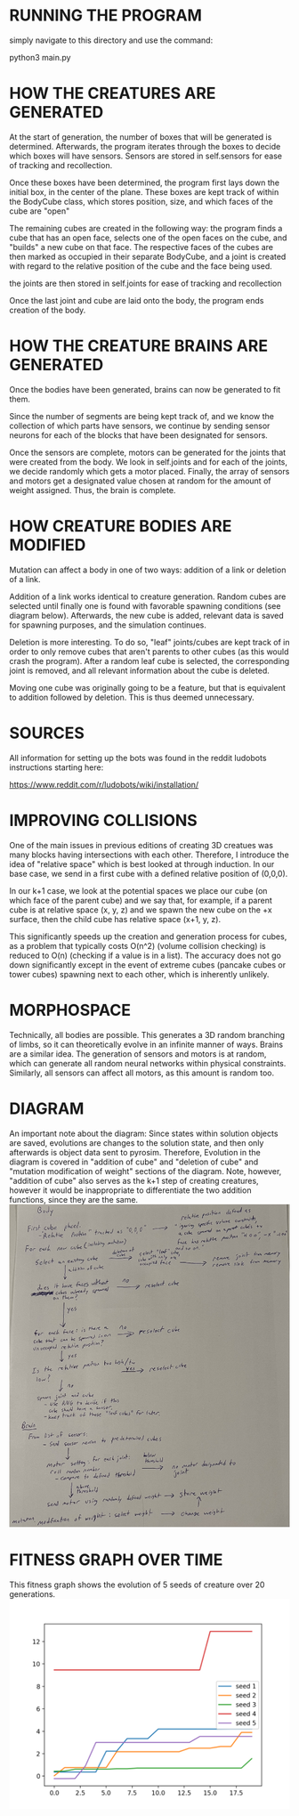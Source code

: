 # RUNNING THE PROGRAM
simply navigate to this directory and use the command:

python3 main.py

# HOW THE CREATURES ARE GENERATED
At the start of generation, the number of boxes that will be generated is determined.
Afterwards, the program iterates through the boxes to decide which boxes will have sensors. 
Sensors are stored in self.sensors for ease of tracking and recollection. 

Once these boxes have been determined, the program first lays down the initial box, in the center of the plane. 
These boxes are kept track of within the BodyCube class, which stores position, size, and which faces of the cube are "open"

The remaining cubes are created in the following way: the program finds a cube that has an open face, selects one of the open faces on 
the cube, and "builds" a new cube on that face. The respective faces of the cubes are then marked as occupied in their separate BodyCube,
and a joint is created with regard to the relative position of the cube and the face being used. 

the joints are then stored in self.joints for ease of tracking and recollection

Once the last joint and cube are laid onto the body, the program ends creation of the body.

# HOW THE CREATURE BRAINS ARE GENERATED
Once the bodies have been generated, brains can now be generated to fit them. 

Since the number of segments are being kept track of, and we know the collection of which parts have sensors, we continue by sending
sensor neurons for each of the blocks that have been designated for sensors. 

Once the sensors are complete, motors can be generated for the joints that were created from the body. We look in self.joints and 
for each of the joints, we decide randomly which gets a motor placed. Finally, the array of sensors and motors get a designated value
chosen at random for the amount of weight assigned. Thus, the brain is complete. 

# HOW CREATURE BODIES ARE MODIFIED
Mutation can affect a body in one of two ways: addition of a link or deletion of a link. 

Addition of a link works identical to creature generation. Random cubes are selected until finally one is found with favorable spawning conditions (see diagram below).
Afterwards, the new cube is added, relevant data is saved for spawning purposes, and the simulation continues.

Deletion is more interesting. To do so, "leaf" joints/cubes are kept track of in order to only remove cubes that aren't parents to other cubes (as this would crash the program).
After a random leaf cube is selected, the corresponding joint is removed, and all relevant information about the cube is deleted. 

Moving one cube was originally going to be a feature, but that is equivalent to addition followed by deletion. This is thus deemed unnecessary.

# SOURCES
All information for setting up the bots was found in the reddit ludobots instructions starting here:

https://www.reddit.com/r/ludobots/wiki/installation/

# IMPROVING COLLISIONS
One of the main issues in previous editions of creating 3D creatues was many blocks having intersections with each other.
Therefore, I introduce the idea of "relative space" which is best looked at through induction. In our base case, we send in a first cube with a defined relative position of (0,0,0).

In our k+1 case, we look at the potential spaces we place our cube (on which face of the parent cube) and we say that, for example, if a parent cube is at relative space (x, y, z) and we 
spawn the new cube on the +x surface, then the child cube has relative space (x+1, y, z). 

This significantly speeds up the creation and generation process for cubes, as a problem that typically costs O(n^2) (volume collision checking) is reduced to O(n) (checking if a value is in a list).
The accuracy does not go down significantly except in the event of extreme cubes (pancake cubes or tower cubes) spawning next to each other, which is inherently unlikely.

# MORPHOSPACE
Technically, all bodies are possible. This generates a 3D random branching of limbs, so it can theoretically evolve in an infinite manner of ways. 
Brains are a similar idea. The generation of sensors and motors is at random, which can generate all random neural networks within physical constraints.
Similarly, all sensors can affect all motors, as this amount is random too. 

# DIAGRAM
An important note about the diagram: Since states within solution objects are saved, evolutions are changes to the solution state, and then 
only afterwards is object data sent to pyrosim. Therefore, Evolution in the diagram is covered in "addition of cube" and "deletion of cube" and "mutation modification of weight" sections of the diagram. 
Note, however, "addition of cube" also serves as the k+1 step of creating creatures, however it would be inappropriate to differentiate the two addition functions, since they are the same.
![alt text](https://github.com/AlexChen0/ArtificialLifeAC/blob/main/3DCreatureLogic.jpg)

# FITNESS GRAPH OVER TIME
This fitness graph shows the evolution of 5 seeds of creature over 20 generations. 
![alt text](https://github.com/AlexChen0/ArtificialLifeAC/blob/main/FitnessFunctions.png)
